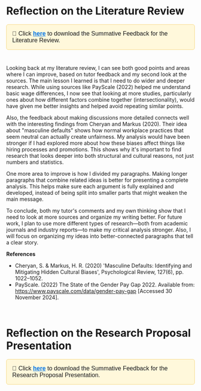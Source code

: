 # Reflection on the Literature Review

<div style="background-color: #fff8db; border: 1px solid #f7d67d; padding: 15px; border-radius: 5px; font-family: Arial, sans-serif; font-size: 16px;  margin-bottom: 40px">
  📁 Click 
  <a href="https://pet-e-portfolio.vercel.app/exercises/literature-review-summative-feedback.pdf" style="color: #0073e6; text-decoration: underline; font-weight: bold;">here</a> 
  to download the Summative Feedback for the Literature Review.
</div>

Looking back at my literature review, I can see both good points and areas where I can improve, based on tutor feedback and my second look at the sources. The main lesson I learned is that I need to do wider and deeper research. While using sources like PayScale (2022) helped me understand basic wage differences, I now see that looking at more studies, particularly ones about how different factors combine together (intersectionality), would have given me better insights and helped avoid repeating similar points.
</br>

Also, the feedback about making discussions more detailed connects well with the interesting findings from Cheryan and Markus (2020). Their idea about "masculine defaults" shows how normal workplace practices that seem neutral can actually create unfairness. My analysis would have been stronger if I had explored more about how these biases affect things like hiring processes and promotions. This shows why it's important to find research that looks deeper into both structural and cultural reasons, not just numbers and statistics.
</br>

One more area to improve is how I divided my paragraphs. Making longer paragraphs that combine related ideas is better for presenting a complete analysis. This helps make sure each argument is fully explained and developed, instead of being split into smaller parts that might weaken the main message.
</br>

To conclude, both my tutor's comments and my own thinking show that I need to look at more sources and organize my writing better. For future work, I plan to use more different types of research—both from academic journals and industry reports—to make my critical analysis stronger. Also, I will focus on organizing my ideas into better-connected paragraphs that tell a clear story.
</br>

**References**

- Cheryan, S. & Markus, H. R. (2020) 'Masculine Defaults: Identifying and Mitigating Hidden Cultural Biases', Psychological Review, 127(6), pp. 1022–1052.
- PayScale. (2022) The State of the Gender Pay Gap 2022. Available from: https://www.payscale.com/data/gender-pay-gap [Accessed 30 November 2024].

</br>

# Reflection on the Research Proposal Presentation

<div style="background-color: #fff8db; border: 1px solid #f7d67d; padding: 15px; border-radius: 5px; font-family: Arial, sans-serif; font-size: 16px;  margin-bottom: 40px">
  📁 Click 
  <a href="https://pet-e-portfolio.vercel.app/exercises/research-proposal-presentation-summative-feedback.pdf" style="color: #0073e6; text-decoration: underline; font-weight: bold;">here</a> 
  to download the Summative Feedback for the Research Proposal Presentation.
</div>
